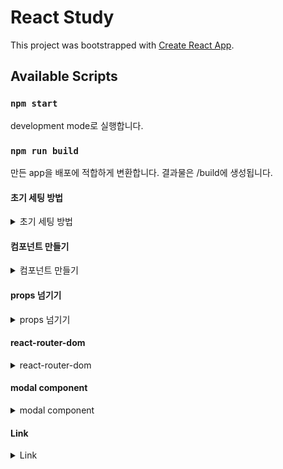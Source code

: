 # React Study

This project was bootstrapped with [Create React App](https://github.com/facebook/create-react-app).

## Available Scripts
### `npm start`

development mode로 실행합니다.

### `npm run build`

만든 app을 배포에 적합하게 변환합니다.
결과물은 /build에 생성됩니다.

#### 초기 세팅 방법
<details>
  <summary>초기 세팅 방법</summary>
  <div markdown="1">

  1. node 설치 확인
    
    `node -v`
    
    버전이 나타나지 않는 다면 node 설치하기

  2. 리액트 설치하기
    
    `npm install react`

  3. 리액트 초기 환경 세팅하기
    
    `npx create-react-app 프로젝트이름`
    
    /프로젝트이름 안에 리액트 초기 환경을 만들어 줍니다.

  4. 생성한 프로젝트로 이동
    
    `cd 프로젝트이름`

      이동 안 하고 `npm start`하면 오류 발생!

      프로젝트이름/package.json 안에 scripts에 `npm start`가 동작하게 되있기 때문에 오류가 발생합니다.
      ```
      "scripts": {
          "start": "react-scripts start",
          ...,
          }
      ```

  +. index.css에 Reset CSS 적용하기
  </div>
</details>

#### 컴포넌트 만들기
<details>
<summary>컴포넌트 만들기</summary>
<div markdown="1">

1. src/Component 폴더 만들기
2. src/Component/makeComponent 폴더 만들기
   
   필수는 아니지만, 나중에 컴포넌트가 늘어나면 관리하기 편하게 하기위해 미리 분리
3. src/Component/makeComponent 안에 js 파일 만들기
   
   함수명의 시작은 대문자로, 마지막은 export default로 내보내기
   
```
function Button({children, ...props}) {
    return (
    <>
      <button className='Button'
        {...props}
      >{children}</button>
    </>
    );
  }
  
  export default Button;
```

</div>
</details>

#### props 넘기기
<details>
<summary>props 넘기기</summary>
<div markdown="1">

props를 받을 자식 컴포넌트의 함수에 props를 받을 수있게 하고

부모에서 import후 속성값으로 넣어주면 됩니다.

```
// props를 받을 자식 컴포넌트
function Button({children, ...props}) {
    return (
    <>
      <button className='Button'
        {...props}
      >{children}</button>
    </>
    );
  }
  
  export default Button;
```
```
// props를 넘길 부모
import Button from '../../Componet/button';

const HomePage = () =>{
    return(
        <>
        <h2>HomePage</h2>
        <Button name={'ㅁㄴㅇ'}/>
        </>
    );
};

export default HomePage;
```
</div>
</details>

#### react-router-dom
<details>
<summary>react-router-dom</summary>
<div markdown="1">

1. react-router-dom 설치
   
```
npm install react-router-dom
```

2. RouterProvider 설정

```
// main.js
import React from 'react';
import ReactDOM from 'react-dom/client';
import './index.css';
import { RouterProvider } from 'react-router-dom';
import rootRouter from './router/router';

const root = ReactDOM.createRoot(document.getElementById('root'));
root.render(
  <React.StrictMode>
    <RouterProvider router={rootRouter}/>
  </React.StrictMode>
);
```

3. src/router/router.js 생성

```
import { Route, createBrowserRouter, createRoutesFromElements } from "react-router-dom";
import Layout from '../Layouts/Layout.js'
import HomePage from '../Pages/Home/home.js'
import DetailPage from '../Pages/detail/detail.js'
const route = (
    <Route element={<Layout/>}>
        <Route path="/" element={<HomePage />} />
        <Route path="/detail" element={<DetailPage />} />
    </Route>
);

const rootRouter = createBrowserRouter(
    createRoutesFromElements(route));
export default rootRouter
```

`createBrowserRouter`DOM History API를 사용하여 URL을 업데이트하고 history 스택을 관리합니다.

`createRoutesFromElements`는 <Route> 요소에서 경로 객체를 생성하는 도우미입니다. 
객체 대신 JSX로 경로를 생성하려는 경우 유용합니다.

</div>
</details>


#### modal component
<details>
<summary>modal component</summary>
<div markdown="1">

1. useState를 이용하여 모달on/off 관리하기
2. 모달의 내용이 있는 부분은 클릭해도 안 닫히도록 버블링 방지
   
   `onClick={(e) => e.stopPropagation()}`

   버블링(bubbling): 한 요소에 이벤트가 발생하면, 이 요소에 할당된 핸들러가 동작하고, 이어서 부모 요소의 핸들러가 동작합니다. 
   가장 최상단의 조상 요소를 만날 때까지 이 과정이 반복되면서 요소 각각에 할당된 핸들러가 동작합니다.
```
// modal.js
import './modal.css';
import { useState } from 'react';

const Modal = ({children}) => {
    const [modalOpen, setmodalOpen] = useState(false)
    const showModal = () =>{
        setmodalOpen(!modalOpen);
    }

    return(
<>
<button onClick={showModal}>modal open</button>
{modalOpen && 
  <div className="modalBackground" onClick={showModal}>
      <div className="modalContainer" 
      // 현재 이벤트가 캡처링/버블링 단계에서 더 이상 전파되지 않도록 방지
      onClick={(e) => e.stopPropagation()}>
          <h3>Modal</h3>
          <p>{children}</p>
          <Button onClick={showModal}>close modal</Button>
      </div>
  </div>
}
</>
    )
}

export default Modal;
```

3. z-index를 이용하여 모달창을 페이지 위에 띄우기
4. `position: abolute;` 로 CSS nomal flow에서 제외하기

```
.modalBackground{
    z-index: 1;
    background-color: rgba(0, 0, 0, 0.8);
    width: 100vw;
    height: 100vh;
    position: absolute;
    top:0;
    left: 0;
    display: flex;
    justify-content: center;
    align-items: center;
}
.modalContainer{
    z-index: 2;
    background-color: white;
    width: 300px;
}
```

</div>
</details>

#### Link
<details>
<summary>Link</summary>
<div markdown="1">

1. 사전 라우터 설정 필요

```JS
import { createBrowserRouter, createRoutesFromElements, Route } from "react-router-dom";

import App from "../App";
import Room from "../pages/Room";
import Lobby from "../pages/Lobby";

const route = (
    <Route>
        <Route path="/" element={<App />}></Route>
        <Route path="room" element={<Room />}></Route>
        <Route path="lobby" element={<Lobby />}></Route>
    </Route>
);

const rootRouter = createBrowserRouter(createRoutesFromElements(route));
export default rootRouter;
```


2. Link import 후 to에 라우터의 path 입력하여 사용
```JS
import { Link } from "react-router-dom"

<Link to='/lobby'>라우팅된 로비로</Link>
```

</div>
</details>